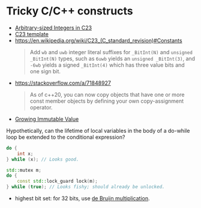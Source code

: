 # Tricky C/C++ constructs

- [Arbitrary-sized Integers in C23](https://blog.tal.bi/posts/c23-bitint/)
- [C23 template](https://www.reddit.com/r/C_Programming/comments/1cmqqgw/c23_makes_errors_awesome/?utm_source=share&utm_medium=web3x&utm_name=web3xcss&utm_term=1&utm_content=share_button)
- https://en.wikipedia.org/wiki/C23_(C_standard_revision)#Constants
    > Add `wb` and `uwb` integer literal suffixes for `_BitInt(N)` and `unsigned _BitInt(N)` types, such as `6uwb` yields an `unsigned _BitInt(3)`, and `-6wb` yields a signed `_BitInt(4)` which has three value bits and one sign bit.
- https://stackoverflow.com/a/71848927
    > As of c++20, you can now copy objects that have one or more const member objects by defining your own copy-assignment operator.
- [Growing Immutable Value](https://martin-moene.blogspot.com/2012/08/growing-immutable-value.html)


Hypothetically, can the lifetime of local variables in the body of a do-while loop be extended to the conditional expression?
```cpp
do {
    int x;
} while (x); // Looks good.

std::mutex m;
do {
    const std::lock_guard lock(m);
} while (true); // Looks fishy; should already be unlocked.
```

- highest bit set: for 32 bits, use [de Bruijn multiplication](https://stackoverflow.com/a/31718095).
